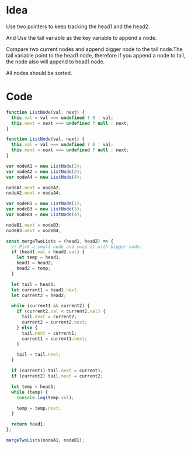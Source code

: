 # Idea

Use two pointers to keep tracking the head1 and the head2.

And Use the tail variable as the key variable to append a node.

Compare two current nodes and append bigger node to the tail node.The tail variable point to the head1 node, therefore if you append a node to tail, the node also will append to head1 node.

All nodes should be sorted.

# Code

```javascript
function ListNode(val, next) {
  this.val = val === undefined ? 0 : val;
  this.next = next === undefined ? null : next;
}

function ListNode(val, next) {
  this.val = val === undefined ? 0 : val;
  this.next = next === undefined ? null : next;
}

var nodeA1 = new ListNode(2);
var nodeA2 = new ListNode(2);
var nodeA4 = new ListNode(4);

nodeA1.next = nodeA2;
nodeA2.next = nodeA4;

var nodeB1 = new ListNode(1);
var nodeB3 = new ListNode(3);
var nodeB4 = new ListNode(4);

nodeB1.next = nodeB3;
nodeB3.next = nodeB4;

const mergeTwoLists = (head1, head2) => {
  // Pick a small node and swap it with bigger node.
  if (head1.val > head2.val) {
    let temp = head1;
    head1 = head2;
    head2 = temp;
  }

  let tail = head1;
  let current1 = head1.next;
  let current2 = head2;

  while (current1 && current2) {
    if (current2.val < current1.val) {
      tail.next = current2;
      current2 = current2.next;
    } else {
      tail.next = current1;
      current1 = current1.next;
    }

    tail = tail.next;
  }

  if (current1) tail.next = current1;
  if (current2) tail.next = current2;

  let temp = head1;
  while (temp) {
    console.log(temp.val);

    temp = temp.next;
  }

  return head1;
};

mergeTwoLists(nodeA1, nodeB1);
```
